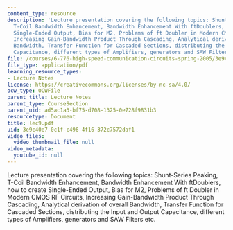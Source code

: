 ```yaml
---
content_type: resource
description: 'Lecture presentation covering the following topics: Shunt-Series Peaking,
  T-Coil Bandwidth Enhancement, Bandwidth Enhancement With ftDoublers, how to create
  Single-Ended Output, Bias for M2, Problems of ft Doubler in Modern CMOS RF Circuits,
  Increasing Gain-Bandwidth Product Through Cascading, Analytical derivation of overall
  Bandwidth, Transfer Function for Cascaded Sections, distributing the Input and Output
  Capacitance, different types of Amplifiers, generators and SAW Filters etc.'
file: /courses/6-776-high-speed-communication-circuits-spring-2005/3e9c40e70c1fc4964f16372c7572daf1_lec9.pdf
file_type: application/pdf
learning_resource_types:
- Lecture Notes
license: https://creativecommons.org/licenses/by-nc-sa/4.0/
ocw_type: OCWFile
parent_title: Lecture Notes
parent_type: CourseSection
parent_uid: ad5ac1a3-bf75-d708-1325-0e728f9831b3
resourcetype: Document
title: lec9.pdf
uid: 3e9c40e7-0c1f-c496-4f16-372c7572daf1
video_files:
  video_thumbnail_file: null
video_metadata:
  youtube_id: null
---
```

Lecture presentation covering the following topics: Shunt-Series Peaking, T-Coil Bandwidth Enhancement, Bandwidth Enhancement With ftDoublers, how to create Single-Ended Output, Bias for M2, Problems of ft Doubler in Modern CMOS RF Circuits, Increasing Gain-Bandwidth Product Through Cascading, Analytical derivation of overall Bandwidth, Transfer Function for Cascaded Sections, distributing the Input and Output Capacitance, different types of Amplifiers, generators and SAW Filters etc.